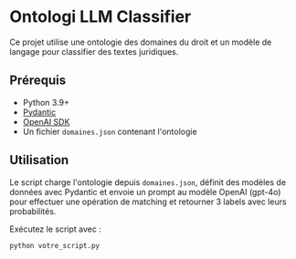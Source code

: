 # Ontologi LLM Classifier

Ce projet utilise une ontologie des domaines du droit et un modèle de langage pour classifier des textes juridiques.

## Prérequis

- Python 3.9+
- [Pydantic](https://pydantic-docs.helpmanual.io/)
- [OpenAI SDK](https://github.com/openai/openai-python)
- Un fichier `domaines.json` contenant l'ontologie

## Utilisation

Le script charge l'ontologie depuis `domaines.json`, définit des modèles de données avec Pydantic et envoie un prompt au modèle OpenAI (gpt-4o) pour effectuer une opération de matching et retourner 3 labels avec leurs probabilités.

Exécutez le script avec :

```bash
python votre_script.py
